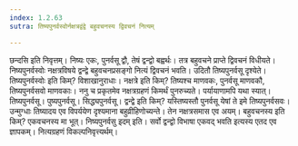```yaml
---
index: 1.2.63
sutra: तिष्यपुनर्वस्वोर्नक्षत्रद्वंद्वे बहुवचनस्य द्विवचनं नित्यम्

---
```

छन्दसि इति निवृत्तम्। निष्यः एकः, पुनर्वसू द्वौ, तेषं द्वन्द्वो बह्वर्थः। तत्र बहुवचने प्राप्ते द्विवचनं विधीयते। निष्यपुनर्वस्वोः नक्षत्रविषये द्वन्द्वे बहुवचनप्रसङ्गो नित्यं द्विवचनं भवति। उदितौ तिष्यपुनर्वसू दृश्येते। तिष्यपुनर्वस्वोः इति किम्? विशाखानुराधाः। नक्षत्रे इति किम्? तिष्यश्च माणवकः, पुनर्वसू माणवकौ, तिष्यपुनर्वसवो माणवकाः। ननु च प्रकृतमेव नक्षत्रग्रहणं किमर्थं पुनरुच्यते। पर्यायाणामपि यथा स्यात्। तिष्यपुनर्वसू। पुष्यपुनर्वसू। सिद्ध्यपुनर्वसू। द्वन्द्वे इति किम्? यस्तिष्यस्तौ पुनर्वसू येषां ते इमे तिष्यपुनर्वसवः। उन्मुग्धाः तिष्यादय एव विपर्ययेण दृश्यमाना बहुव्रीहिणोच्यन्ते। तेन नक्षत्रसमास एव अयम्। बहुवचनस्य इति किम्? एकवचनस्य मा भूत्। निष्यपुनर्वसु इदम् इति। सर्वो द्वन्द्वो विभाषा एकवद् भवति इत्यस्य एतद एव ज्ञापकम्। नित्यग्रहणं विकल्पनिवृत्त्यर्थम्।